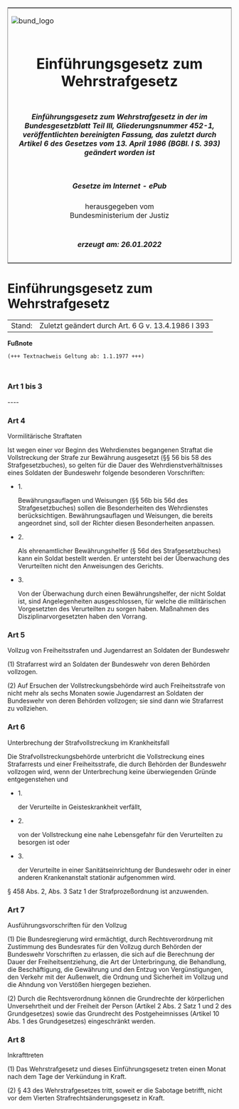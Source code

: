 <span id="DECKBLATT.html"></span>

<table border="0" frame="border" width="100%">

<tr valign="top">

<td align="left">

![bund\_logo](BfJ_2021_Web_de_de.gif)

</td>

<td align="right">

 

</td>

</tr>

<tr align="center" valign="middle">

<td colspan="2">

# Einführungsgesetz zum Wehrstrafgesetz

</td>

</tr>

<tr align="center" valign="middle">

<td colspan="2">

##### Einführungsgesetz zum Wehrstrafgesetz in der im Bundesgesetzblatt Teil III, Gliederungsnummer 452-1, veröffentlichten bereinigten Fassung, das zuletzt durch Artikel 6 des Gesetzes vom 13. April 1986 (BGBl. I S. 393) geändert worden ist

</td>

</tr>

<tr align="center" valign="middle">

<td colspan="2">

  
  

##### Gesetze im Internet - ePub  
  
herausgegeben vom  
Bundesministerium der Justiz

</td>

</tr>

<tr align="center" valign="bottom">

<td colspan="2">

  
  

##### erzeugt am: 26.01.2022

</td>

</tr>

</table>

<span id="BJNR003060957.html"></span>

# Einführungsgesetz zum Wehrstrafgesetz

<div>

<div class="jnhtml">

|        |                                                    |
| ------ | -------------------------------------------------- |
| Stand: | Zuletzt geändert durch Art. 6 G v. 13.4.1986 I 393 |

</div>

</div>

<div>

  
**Fußnote**

<div class="jnhtml">

<div>

<div class="jurAbsatz">

  

``` 
(+++ Textnachweis Geltung ab: 1.1.1977 +++)

 
```

</div>

</div>

</div>

</div>

<span id="BJNR003060957BJNE000100306.html"></span>

### Art 1 bis 3  
\----

<span id="BJNR003060957BJNE000200306.html"></span>

### Art 4  
Vormilitärische Straftaten

<div>

<div class="jnhtml">

<div>

<div class="jurAbsatz">

Ist wegen einer vor Beginn des Wehrdienstes begangenen Straftat die
Vollstreckung der Strafe zur Bewährung ausgesetzt (§§ 56 bis 58 des
Strafgesetzbuches), so gelten für die Dauer des Wehrdienstverhältnisses
eines Soldaten der Bundeswehr folgende besonderen Vorschriften:

  - 1\.
    
    <div style="">
    
    Bewährungsauflagen und Weisungen (§§ 56b bis 56d des
    Strafgesetzbuches) sollen die Besonderheiten des Wehrdienstes
    berücksichtigen. Bewährungsauflagen und Weisungen, die bereits
    angeordnet sind, soll der Richter diesen Besonderheiten anpassen.
    
    </div>

  - 2\.
    
    <div style="">
    
    Als ehrenamtlicher Bewährungshelfer (§ 56d des Strafgesetzbuches)
    kann ein Soldat bestellt werden. Er untersteht bei der Überwachung
    des Verurteilten nicht den Anweisungen des Gerichts.
    
    </div>

  - 3\.
    
    <div style="">
    
    Von der Überwachung durch einen Bewährungshelfer, der nicht Soldat
    ist, sind Angelegenheiten ausgeschlossen, für welche die
    militärischen Vorgesetzten des Verurteilten zu sorgen haben.
    Maßnahmen des Disziplinarvorgesetzten haben den Vorrang.
    
    </div>

</div>

</div>

</div>

</div>

<span id="BJNR003060957BJNE000300306.html"></span>

### Art 5  
Vollzug von Freiheitsstrafen und Jugendarrest an Soldaten der Bundeswehr

<div>

<div class="jnhtml">

<div>

<div class="jurAbsatz">

(1) Strafarrest wird an Soldaten der Bundeswehr von deren Behörden
vollzogen.

</div>

<div class="jurAbsatz">

(2) Auf Ersuchen der Vollstreckungsbehörde wird auch Freiheitsstrafe von
nicht mehr als sechs Monaten sowie Jugendarrest an Soldaten der
Bundeswehr von deren Behörden vollzogen; sie sind dann wie Strafarrest
zu vollziehen.

</div>

</div>

</div>

</div>

<span id="BJNR003060957BJNE000401306.html"></span>

### Art 6  
Unterbrechung der Strafvollstreckung im Krankheitsfall

<div>

<div class="jnhtml">

<div>

<div class="jurAbsatz">

Die Strafvollstreckungsbehörde unterbricht die Vollstreckung eines
Strafarrests und einer Freiheitsstrafe, die durch Behörden der
Bundeswehr vollzogen wird, wenn der Unterbrechung keine überwiegenden
Gründe entgegenstehen und

  - 1\.
    
    <div style="">
    
    der Verurteilte in Geisteskrankheit verfällt,
    
    </div>

  - 2\.
    
    <div style="">
    
    von der Vollstreckung eine nahe Lebensgefahr für den Verurteilten zu
    besorgen ist oder
    
    </div>

  - 3\.
    
    <div style="">
    
    der Verurteilte in einer Sanitätseinrichtung der Bundeswehr oder in
    einer anderen Krankenanstalt stationär aufgenommen wird.
    
    </div>

§ 458 Abs. 2, Abs. 3 Satz 1 der Strafprozeßordnung ist anzuwenden.

</div>

</div>

</div>

</div>

<span id="BJNR003060957BJNE000500306.html"></span>

### Art 7  
Ausführungsvorschriften für den Vollzug

<div>

<div class="jnhtml">

<div>

<div class="jurAbsatz">

(1) Die Bundesregierung wird ermächtigt, durch Rechtsverordnung mit
Zustimmung des Bundesrates für den Vollzug durch Behörden der Bundeswehr
Vorschriften zu erlassen, die sich auf die Berechnung der Dauer der
Freiheitsentziehung, die Art der Unterbringung, die Behandlung, die
Beschäftigung, die Gewährung und den Entzug von Vergünstigungen, den
Verkehr mit der Außenwelt, die Ordnung und Sicherheit im Vollzug und die
Ahndung von Verstößen hiergegen beziehen.

</div>

<div class="jurAbsatz">

(2) Durch die Rechtsverordnung können die Grundrechte der körperlichen
Unversehrtheit und der Freiheit der Person (Artikel 2 Abs. 2 Satz 1 und
2 des Grundgesetzes) sowie das Grundrecht des Postgeheimnisses (Artikel
10 Abs. 1 des Grundgesetzes) eingeschränkt werden.

</div>

</div>

</div>

</div>

<span id="BJNR003060957BJNE000600306.html"></span>

### Art 8  
Inkrafttreten

<div>

<div class="jnhtml">

<div>

<div class="jurAbsatz">

(1) Das Wehrstrafgesetz und dieses Einführungsgesetz treten einen Monat
nach dem Tage der Verkündung in Kraft.

</div>

<div class="jurAbsatz">

(2) § 43 des Wehrstrafgesetzes tritt, soweit er die Sabotage betrifft,
nicht vor dem Vierten Strafrechtsänderungsgesetz in Kraft.

</div>

</div>

</div>

</div>
